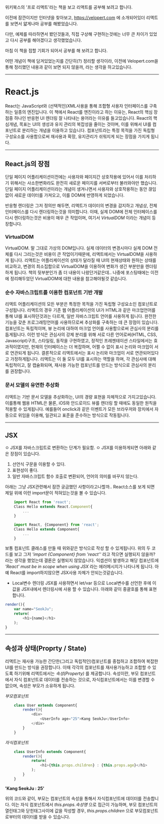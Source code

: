위키북스의 '프로 리액트'라는 책을 보고 리액트를 공부해 보려고 합니다.

이전에 잠깐이지만 인터넷을 찾아보고, https://velopert.com 에 소개되어있더 리액트를 보면서 얇게나마 공부를 해봤었습니다.

다만, 예제를 따라하면서 봤던것들과, 직접 구상해 구현하는것에는 너무 큰 차이가 있었고 다시 공부를 해야겠다고 생각했었습니다.

마침 이 책을 접할 기회가 되어서 공부를 해 보려고 합니다.

어떤 개념이 책에 담겨있었는지를 간단히(?) 정리할 생각이라, 이전에 Velopert.com을 통해 정리했던 내용과 같이 보면 되지 않을까, 라는 생각을 하고있습니다.

-----------------------------------------------------------------------------------------------

# React.js

React는 JavaScript와 (선택적인)XML사용을 통해 조합형 사용자 인터페이스를 구축하는 일종의 엔진입니다.
이 책에서 React를 엔진이라고 하는 이유는, React의 핵심 장점중 하나인 반응현 UI 렌더링 잘 나타내는 용어라는 이유를 들고있습니다.
React의 핵심개념, 목표는 UI의 생성과 유지 관리의 복잡성을 줄이는 것이며, 이를 위해서 UI를 컴포넌트로 분리하는 개념을 이용하고 있습니다.
컴포넌트라는 특정 목적을 가진 독립형 구성요소를 사용함으로써 재사용과 확장, 유지관리가 쉬워지게 되는 장점을 가지게 됩니다.

----------------------------
## React.js의 장점
단일 페이지 어플리케이션이전에는 사용자와 페이지간 상호작용에 있어서 이를 처리하기 위해서는 사소한변화라도 완전히 새로운 페이지를 서버로부터 불러와야만 했습니다.
단일 페이지 어플리케이션이라는 개념이 생겨나면서 사용자와 상호작용하는 동안 끊임없이 새로운 데이터를 가져오고, 이를 DOM에 반영하게 되었습니다.

반응형 렌더링은 그저 정의만 해두면, 리액트가 데이터의 변경을 감지하고 개념상, 전체 인터페이스를 다시 렌더링하는것을 의미합니다.
이때, 실제 DOM에 전체 인터페이스를 다시 렌더링하는것은 비용이 매우 큰 작업이며, 여기서 _VirtualDOM_ 이라는 개념이 등장합니다.

### VirtualDOM
VirtualDOM. 말 그대로 가상의 DOM입니다.
실제 데이터의 변경시마다 실제 DOM 전체를 다시 그리는것은 비용이 큰 작업이기때문에, 리액트에서는 VirtualDOM을 사용하게 됩니다.
리액트는 어플리케이션의 상태가 달라질 때 UI의 현재상태와 원하는 상태를 비교하고, 변경의 최소집합으로 VirtualDOM을 이용하여 변화가 생긴 부분만을 렌더링하게 됩니다.
책의 뒷부분인가 좀 더 내용이 나왔던거같은데.. 
나중에 포스팅때에는 이전에 정리해두었던 VirtualDOM에 대한 내용을 참고해야될것 같습니다.

### 순수 자바스크립트를 이용한 컴포넌트 기반 개발
리액트 어플리케이션의 모든 부분은 특정한 목적을 가진 독립형 구성요소인 컴포넌트로 구성됩니다.
리액트의 경우 기존 웹 어플리케이션의 UI가 HTML과 같은 마크업언어를 통해 UI를 표시하던것과는 다르게, 일반 자바스크립트 언어를 사용하게 됩니다.
완전한 기능을 갖춘 프로그래밍언어를 사용하므로써 추상화를 구축하는 데 큰 장점이 있습니다.
컴포넌트는 독립적이며, 뷰 논리에 대하여 마크업 언어를 사용함으로써 관심사의 분리를 돕게됩니다.
이런 방식은 관심사의 강제 분리를 위해 서로 다른 언어로써(HTML, CSS, Javascript)구조, 스타일링, 동작을 구현하였고, 정적인 프레젠테이션 스타일에서는 효과적이였지만,
현재의 인터페이스는 더 복잡하며, 어쩔 수 없이 표시 논리와 마크업이 서로 연관되게 됩니다.
결론적으로 리액트에서는 표시 논리와 마크업이 서로 연관되어있다고 가정하게됩니다.
리액트는 이 둘 모두 UI를 표시하는 역할을 하며, 각 관심사에 대해 독립적이고, 잘 캡슐화되며, 재사용 가능한 컴포넌트를 만드는 방식으로 관심사의 분리를 권장합니다.

### 문서 모델의 유연한 추상화
리액트는 기반 문서 모델을 추상화하는, UI의 경량 표현을 자체적으로 가지고있습니다.
이를통해 웹용 HTML은 물론, iOS와 안드로이드 뷰를 렌더링 할 때에도 동일한 원칙을 적용할 수 있게됩니다.
예를들어 onclick과 같은 이벤트가 모든 브라우저와 장치에서 자동으로 위임을 이용해, 일관되고 표준을 준수하는 방식으로 작동됩니다.

-----------------------------------

## JSX
ㅇ
JSX를 자바스크립트로 변환하는 단계가 필요함.
ㅇ
JSX를 이용하게되면 아래와 같은 장점이 있습니다.
1. 선언식 구문을 이용할 수 있다.
2. 표현성이 좋다.
3. 일반 자바스크립트 함수 호출로 변환되어, 언어의 의미를 바꾸지 않는다.

아래는 그냥 JSX관련해서 잠깐 궁금했던 사항이라고나할까..
React소스를 보게 되면 제일 위에 이런 import문이 적혀있는것을 볼 수 있습니다.
```javascript
    import React from 'react';
    Class Hello extends React.Component{
        ...
    }

    import React, {Component} from 'react';
    Class Hello extends Component{
        ...
    }
```
보통 컴포넌트 클래스를 만들 때 위와같은 방식으로 작성 할 수 있게됩니다.
위의 두 코드를 보고 그저 _'import {Component} from 'react''_ 라고 적으면 실행되지 않을까? 라는 생각을 했었는데 
결론은 실행되지 않았습니다.
익셉션이 발생하고 해당 컴포넌트에 _'React' must be in scope when using JSX_ 라는 에러메시지가 나타나게 됩니다.
아예 React를 import하지않으면 JSX사용 자체가 안되는것같습니다.

- Local변수 렌더링
JSX를 사용하면서 let/var 등으로 Local변수를 선언한 후에 이 값을 JSX내에서 렌더링시에 사용 할 수 있습니다.
아래와 같이 중괄호를 통해 표현합니다.

```javascript
render(){
    var name="SeokJu";
    return(
        <h1>{name}</h1>
    );
}
```
---------------------------------------------

## 속성과 상태(Proprty / State)
리액트는 재사용 가능한 간단한(그리고 독립적인)컴포넌트를 중첩하고 조합하여 복잡한 UI를 만드는 방식을 권장합니다.
이때 각각의 컴포넌트를 재사용가능하고 조합할 수 있도록 하기위해 리액트에서는 _속성(Property)_ 를 제공합니다.
속성이란, 부모 컴포넌트에서 자식 컴포넌트로 데이터를 전송하는 것으로, 자식컴포넌트에서는 이를 변경할 수 없으며, 속성은 부모가 소유하게 됩니다.

_부모컴포넌트_
```javascript
    class User extends Component{
        render(){
            <div>
                <UserInfo age="25">Kang SeokJu</UserInfo>
            </div>
        }
    }
```
_자식컴포넌트_
```javascript
    class UserInfo extends Component{
        render(){
            return(
                <h1>{this.props.children} : {this.props.age}</h1>
            );
        }
    }
```
__'Kang SeokJu : 25'__ 

위의 코드와 같이, 부모는 컴포넌트의 속성을 통해서 자식컴포넌트에 데이터를 전송합니다.
이는 자식 컴포넌트에서 _this.props.속성명_ 으로 접근이 가능하며,
부모 컴포넌트의 열린태그와 닫힌태그사이에 값을 작성할 경우, _this.props.children_ 으로 부모컴포넌트로부터의 데이터를 받을 수 있습니다.

